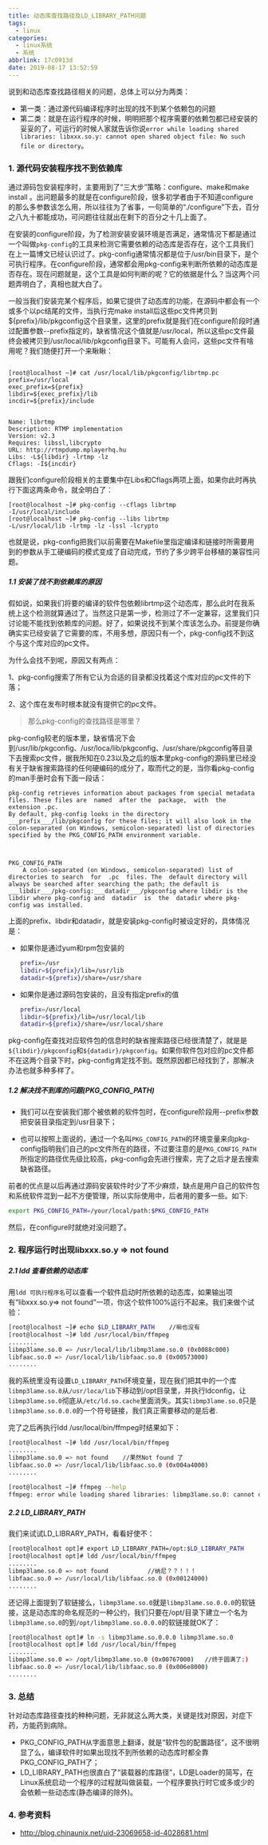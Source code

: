 ```yaml
---
title: 动态库查找路径及LD_LIBRARY_PATH问题
tags:
  - linux
categories:
  - linux系统
  - 系统
abbrlink: 17c0913d
date: 2019-08-17 13:52:59
---
```


说到和动态库查找路径相关的问题，总体上可以分为两类：

+ 第一类：通过源代码编译程序时出现的找不到某个依赖包的问题
+ 第二类：就是在运行程序的时候，明明把那个程序需要的依赖包都已经安装的妥妥的了，可运行的时候人家就告诉你说`error while loading shared libraries: libxxx.so.y: cannot open shared object file: No such file or directory`。

<!-- more -->

###    1. 源代码安装程序找不到依赖库

通过源码包安装程序时，主要用到了“三大步”策略：configure、make和make install 。出问题最多的就是在configure阶段，很多初学者由于不知道configure的那么多参数该怎么用，所以往往为了省事，一句简单的“./configure”下去，百分之八九十都能成功，可问题往往就出在剩下的百分之十几上面了。



在安装的configure阶段，为了检测安装安装环境是否满足，通常情况下都是通过一个叫做`pkg-config`的工具来检测它需要依赖的动态库是否存在，这个工具我们在上一篇博文已经认识过了。pkg-config通常情况都是位于/usr/bin目录下，是个可执行程序。在configure阶段，通常都会用pkg-config来判断所依赖的动态库是否存在。现在问题就是，这个工具是如何判断的呢？它的依据是什么？当这两个问题弄明白了，真相也就大白了。



 一般当我们安装完某个程序后，如果它提供了动态库的功能，在源码中都会有一个或多个以pc结尾的文件，当执行完make install后这些pc文件拷贝到${prefix}/lib/pkgconfig这个目录里，这里的prefix就是我们在configure阶段时通过配置参数--prefix指定的，缺省情况这个值就是/usr/local，所以这些pc文件最终会被拷贝到/usr/local/lib/pkgconfig目录下。可能有人会问，这些pc文件有啥用呢？我们随便打开一个来瞅瞅：

```shell

[root@localhost ~]# cat /usr/local/lib/pkgconfig/librtmp.pc
prefix=/usr/local
exec_prefix=${prefix}
libdir=${exec_prefix}/lib
incdir=${prefix}/include


Name: librtmp
Description: RTMP implementation
Version: v2.3
Requires: libssl,libcrypto
URL: http://rtmpdump.mplayerhq.hu
Libs: -L${libdir} -lrtmp -lz
Cflags: -I${incdir}
```

跟我们configure阶段相关的主要集中在Libs和Cflags两项上面，如果你此时再执行下面这两条命令，就全明白了：

```shell
[root@localhost ~]# pkg-config --cflags librtmp
-I/usr/local/include
[root@localhost ~]# pkg-config --libs librtmp
-L/usr/local/lib -lrtmp -lz -lssl -lcrypto
```

也就是说，pkg-config把我们以前需要在Makefile里指定编译和链接时所需要用到的参数从手工硬编码的模式变成了自动完成，节约了多少跨平台移植的兼容性问题。



##### 1.1 安装了找不到依赖库的原因

假如说，如果我们将要的编译的软件包依赖librtmp这个动态库，那么此时在我系统上这个检测就算通过了。当然这只是第一步，检测过了不一定兼容，这里我们只讨论能不能找到依赖库的问题。好了，如果说找不到某个库该怎么办。前提是你确确实实已经安装了它需要的库，不用多想，原因只有一个，pkg-config找不到这个与这个库对应的pc文件。

为什么会找不到呢，原因又有两点：

1、pkg-config搜索了所有它认为合适的目录都没找着这个库对应的pc文件的下落；

2、这个库在发布时根本就没有提供它的pc文件。

> 那么pkg-config的查找路径是哪里？

pkg-config较老的版本里，缺省情况下会到/usr/lib/pkgconfig、/usr/loca/lib/pkgconfig、/usr/share/pkgconfig等目录下去搜索pc文件，据我所知在0.23以及之后的版本里pkg-config的源码里已经没有关于缺省搜索路径的任何硬编码的成分了，取而代之的是，当你看pkg-config的man手册时会有下面一段话：

```
pkg-config retrieves information about packages from special metadata files. These files are  named  after the  package,  with  the extension .pc.
By default, pkg-config looks in the directory ___prefix___/lib/pkgconfig for these files; it will also look in the colon-separated (on Windows, semicolon-separated) list of directories specified by the PKG_CONFIG_PATH environment variable.



PKG_CONFIG_PATH
    A colon-separated (on Windows, semicolon-separated) list of directories to search  for  .pc  files. The  default directory will always be searched after searching the path; the default is ___libdir___/pkg-config:___datadir___/pkgconfig where libdir is the libdir where pkg-config and  datadir  is  the  datadir where pkg-config was installed.
```



  上面的prefix、libdir和datadir，就是安装pkg-config时被设定好的，具体情况是：

+ 如果你是通过yum和rpm包安装的

  ```bash
  prefix=/usr
  libdir=${prefix}/lib=/usr/lib
  datadir=${prefix}/share=/usr/share
  ```

+ 如果你是通过源码包安装的，且没有指定prefix的值

  ```bash
  prefix=/usr/local
  libdir=${prefix}/lib=/usr/local/lib
  datadir=${prefix}/share=/usr/local/share 
  ```



pkg-config在查找对应软件包的信息时的缺省搜索路径已经很清楚了，就是是`${libdir}/pkgconfig`和`${datadir}/pkgconfig`。如果你软件包对应的pc文件都不在这两个目录下时，pkg-config肯定找不到。既然原因都已经找到了，那解决办法也就多种多样了。



##### 1.2 解决找不到库的问题(PKG_CONFIG_PATH)

+ 我们可以在安装我们那个被依赖的软件包时，在configure阶段用--prefix参数把安装目录指定到/usr目录下；

+ 也可以按照上面说的，通过一个名叫`PKG_CONFIG_PATH`的环境变量来向pkg-config指明我们自己的pc文件所在的路径，不过要注意的是`PKG_CONFIG_PATH`所指定的路径优先级比较高，pkg-config会先进行搜索，完了之后才是去搜索缺省路径。

前者的优点是以后再通过源码安装软件时少了不少麻烦，缺点是用户自己的软件包和系统软件混到一起不方便管理，所以实际使用中，后者用的要多一些。如下:

```bash
export PKG_CONFIG_PATH=/your/local/path:$PKG_CONFIG_PATH
```

  然后，在configure时就绝对没问题了。



### 2. 程序运行时出现libxxx.so.y => not found

##### 2.1 ldd 查看依赖的动态库

用`ldd 可执行程序名`可以查看一个软件启动时所依赖的动态库，如果输出项有“libxxx.so.y=> not found”一项，你这个软件100%运行不起来。我们来做个试验：

```bash
[root@localhost ~]# echo $LD_LIBRARY_PATH    //嘛也没有
[root@localhost ~]# ldd /usr/local/bin/ffmpeg
........
libmp3lame.so.0 => /usr/local/lib/libmp3lame.so.0 (0x0088c000)
libfaac.so.0 => /usr/local/lib/libfaac.so.0 (0x00573000)
........
```



我的系统里没有设置`LD_LIBRARY_PATH`环境变量，现在我们把其中的一个库`libmp3lame.so.0`从`/usr/loca/lib`下移动到/opt目录里，并执行ldconfig，让`libmp3lame.so.0`彻底从`/etc/ld.so.cache`里面消失。其实`libmp3lame.so.0`只是`libmp3lame.so.0.0.0`的一个符号链接，我们真正需要移动的是后者.

完了之后再执行ldd /usr/local/bin/ffmpeg时结果如下：

```bash
[root@localhost ~]# ldd /usr/local/bin/ffmpeg
........
libmp3lame.so.0 => not found    //果然Not found 了
libfaac.so.0 => /usr/local/lib/libfaac.so.0 (0x004a4000)
........

[root@localhost ~]# ffmpeg --help
ffmpeg: error while loading shared libraries: libmp3lame.so.0: cannot open shared object file: No such file or directory  //此时ffmpeg当然运行不起来
```

   

##### 2.2 LD_LIBRARY_PATH 

我们来试试LD_LIBRARY_PATH，看看好使不：

```bash
[root@localhost opt]# export LD_LIBRARY_PATH=/opt:$LD_LIBRARY_PATH
[root@localhost opt]# ldd /usr/local/bin/ffmpeg
........
libmp3lame.so.0 => not found           //纳尼？？！！！
libfaac.so.0 => /usr/local/lib/libfaac.so.0 (0x00124000)
........
```

还记得上面提到了软链接么，`libmp3lame.so.0`就是`libmp3lame.so.0.0.0`的软链接，这是动态库的命名规范的一种公约，我们只要在/opt/目录下建立一个名为`libmp3lame.so.0`的到`/opt/libmp3lame.so.0.0.0`的软链接就OK了：

```bash
[root@localhost opt]# ln -s libmp3lame.so.0.0.0 libmp3lame.so.0
[root@localhost opt]# ldd /usr/local/bin/ffmpeg
........
libmp3lame.so.0 => /opt/libmp3lame.so.0 (0x00767000)   //终于圆满了:)
libfaac.so.0 => /usr/local/lib/libfaac.so.0 (0x006e8000)
........
```

### 3. 总结

针对动态库路径查找的种种问题，无非就这么两大类，关键是找对原因，对症下药，方能药到病除。

+ PKG_CONFIG_PATH从字面意思上翻译，就是“软件包的配置路径”，这不很明显了么，编译软件时如果出现找不到所依赖的动态库时都全靠PKG_CONFIG_PATH了；
+ LD_LIBRARY_PATH也很直白了“装载器的库路径”，LD是Loader的简写，在Linux系统启动一个程序的过程就叫做装载，一个程序要执行时它或多或少的会依赖一些动态库(静态编译的除外)。

### 4. 参考资料

+ http://blog.chinaunix.net/uid-23069658-id-4028681.html